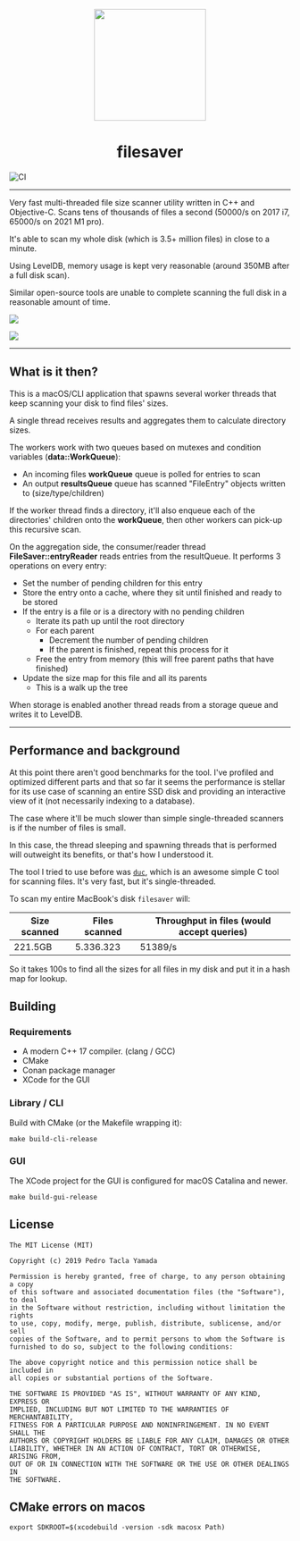 <p align="center">
  <img src="/design/AppIcon@256px.png" width="200" height="200" />
</p>

<h1 align="center">filesaver</h1>

![CI](https://github.com/yamadapc/filesaver/workflows/CI/badge.svg)

- - -

Very fast multi-threaded file size scanner utility written in C++ and
Objective-C. Scans tens of thousands of files a second (50000/s on 2017
i7, 65000/s on 2021 M1 pro).

It's able to scan my whole disk (which is 3.5+ million files) in close to a minute.

Using LevelDB, memory usage is kept very reasonable (around 350MB after
a full disk scan).

Similar open-source tools are unable to complete scanning the full disk in a
reasonable amount of time.

![](/screenshot.png)


![](/diagram.svg)

---

## What is it then?

This is a macOS/CLI application that spawns several worker threads that keep 
scanning your disk to find files' sizes.

A single thread receives results and aggregates them to calculate directory sizes.

The workers work with two queues based on mutexes and condition variables
(**data::WorkQueue**):

* An incoming files **workQueue** queue is polled for entries to scan
* An output **resultsQueue** queue has scanned "FileEntry" objects written to
  (size/type/children)

If the worker thread finds a directory, it'll also enqueue each of the directories'
children onto the **workQueue**, then other workers can pick-up this recursive scan.

On the aggregation side, the consumer/reader thread **FileSaver::entryReader** reads
entries from the resultQueue. It performs 3 operations on every entry:
 
* Set the number of pending children for this entry
* Store the entry onto a cache, where they sit until finished and ready to be stored
* If the entry is a file or is a directory with no pending children
  * Iterate its path up until the root directory
  * For each parent
    * Decrement the number of pending children
    * If the parent is finished, repeat this process for it
  * Free the entry from memory (this will free parent paths that have finished)
* Update the size map for this file and all its parents
  * This is a walk up the tree

When storage is enabled another thread reads from a storage queue and writes
it to LevelDB.

- - -

## Performance and background

At this point there aren't good benchmarks for the tool. I've profiled and
optimized different parts and that so far it seems the performance is stellar
for its use case of scanning an entire SSD disk and providing an interactive
view of it (not necessarily indexing to a database).

The case where it'll be much slower than simple single-threaded scanners is if
the number of files is small.

In this case, the thread sleeping and spawning threads that is performed will
outweight its benefits, or that's how I understood it.

The tool I tried to use before was [`duc`](https://github.com/zevv/duc), which
is an awesome simple C tool for scanning files.  It's very fast, but it's
single-threaded.

To scan my entire MacBook's disk `filesaver` will:

| Size scanned | Files scanned   | Throughput in files (would accept queries) |
|--------------|-----------------|--------------------------------------------|
| 221.5GB      | 5.336.323       | 51389/s                                    |

So it takes 100s to find all the sizes for all files in my disk and put it in a
hash map for lookup.

## Building

### Requirements

* A modern C++ 17 compiler. (clang / GCC)
* CMake
* Conan package manager
* XCode for the GUI

### Library / CLI

Build with CMake (or the Makefile wrapping it):
```
make build-cli-release
```

### GUI

The XCode project for the GUI is configured for macOS Catalina and newer.

```
make build-gui-release
```

## License

```
The MIT License (MIT)

Copyright (c) 2019 Pedro Tacla Yamada

Permission is hereby granted, free of charge, to any person obtaining a copy
of this software and associated documentation files (the "Software"), to deal
in the Software without restriction, including without limitation the rights
to use, copy, modify, merge, publish, distribute, sublicense, and/or sell
copies of the Software, and to permit persons to whom the Software is
furnished to do so, subject to the following conditions:

The above copyright notice and this permission notice shall be included in
all copies or substantial portions of the Software.

THE SOFTWARE IS PROVIDED "AS IS", WITHOUT WARRANTY OF ANY KIND, EXPRESS OR
IMPLIED, INCLUDING BUT NOT LIMITED TO THE WARRANTIES OF MERCHANTABILITY,
FITNESS FOR A PARTICULAR PURPOSE AND NONINFRINGEMENT. IN NO EVENT SHALL THE
AUTHORS OR COPYRIGHT HOLDERS BE LIABLE FOR ANY CLAIM, DAMAGES OR OTHER
LIABILITY, WHETHER IN AN ACTION OF CONTRACT, TORT OR OTHERWISE, ARISING FROM,
OUT OF OR IN CONNECTION WITH THE SOFTWARE OR THE USE OR OTHER DEALINGS IN
THE SOFTWARE.
```

## CMake errors on macos
```
export SDKROOT=$(xcodebuild -version -sdk macosx Path)
```